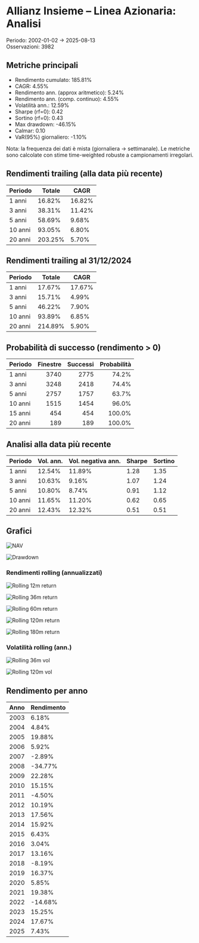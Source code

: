 # Allianz Insieme – Linea Azionaria: Analisi

Periodo: 2002-01-02 → 2025-08-13  
Osservazioni: 3982

## Metriche principali

- Rendimento cumulato: 185.81%
- CAGR: 4.55%
- Rendimento ann. (approx aritmetico): 5.24%
- Rendimento ann. (comp. continuo): 4.55%
- Volatilità ann.: 12.59%
- Sharpe (rf=0): 0.42
- Sortino (rf=0): 0.43
- Max drawdown: -46.15%
- Calmar: 0.10
- VaR(95%) giornaliero: -1.10%

Nota: la frequenza dei dati è mista (giornaliera → settimanale). Le metriche sono calcolate con stime time-weighted robuste a campionamenti irregolari.

## Rendimenti trailing (alla data più recente)

Periodo | Totale | CAGR
---|---|---
1 anni | 16.82% | 16.82%
3 anni | 38.31% | 11.42%
5 anni | 58.69% | 9.68%
10 anni | 93.05% | 6.80%
20 anni | 203.25% | 5.70%

## Rendimenti trailing al 31/12/2024

Periodo | Totale | CAGR
---|---|---
1 anni | 17.67% | 17.67%
3 anni | 15.71% | 4.99%
5 anni | 46.22% | 7.90%
10 anni | 93.89% | 6.85%
20 anni | 214.89% | 5.90%

## Probabilità di successo (rendimento > 0)

Periodo | Finestre | Successi | Probabilità
---|---:|---:|---:
1 anni | 3740 | 2775 | 74.2%
3 anni | 3248 | 2418 | 74.4%
5 anni | 2757 | 1757 | 63.7%
10 anni | 1515 | 1454 | 96.0%
15 anni | 454 | 454 | 100.0%
20 anni | 189 | 189 | 100.0%

## Analisi alla data più recente

Periodo | Vol. ann. | Vol. negativa ann. | Sharpe | Sortino
---|---|---|---|---
1 anni | 12.54% | 11.89% | 1.28 | 1.35
3 anni | 10.63% | 9.16% | 1.07 | 1.24
5 anni | 10.80% | 8.74% | 0.91 | 1.12
10 anni | 11.65% | 11.20% | 0.62 | 0.65
20 anni | 12.43% | 12.32% | 0.51 | 0.51

## Grafici

![NAV](price.svg)

![Drawdown](drawdown.svg)

### Rendimenti rolling (annualizzati)
![Rolling 12m return](rolling_12m_return.svg)

![Rolling 36m return](rolling_36m_return.svg)

![Rolling 60m return](rolling_60m_return.svg)

![Rolling 120m return](rolling_120m_return.svg)

![Rolling 180m return](rolling_180m_return.svg)

### Volatilità rolling (ann.)
![Rolling 36m vol](rolling_36m_vol.svg)

![Rolling 120m vol](rolling_120m_vol.svg)

## Rendimento per anno

Anno | Rendimento
---|---
2003 | 6.18%
2004 | 4.84%
2005 | 19.88%
2006 | 5.92%
2007 | -2.89%
2008 | -34.77%
2009 | 22.28%
2010 | 15.15%
2011 | -4.50%
2012 | 10.19%
2013 | 17.56%
2014 | 15.92%
2015 | 6.43%
2016 | 3.04%
2017 | 13.16%
2018 | -8.19%
2019 | 16.37%
2020 | 5.85%
2021 | 19.38%
2022 | -14.68%
2023 | 15.25%
2024 | 17.67%
2025 | 7.43%
